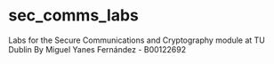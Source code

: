 # sec_comms_labs
Labs for the Secure Communications and Cryptography module at TU Dublin
By Miguel Yanes Fernández - B00122692
